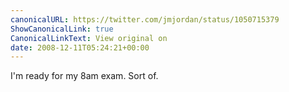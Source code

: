 ```yaml
---
canonicalURL: https://twitter.com/jmjordan/status/1050715379
ShowCanonicalLink: true
CanonicalLinkText: View original on
date: 2008-12-11T05:24:21+00:00
---
```

I'm ready for my 8am exam. Sort of.